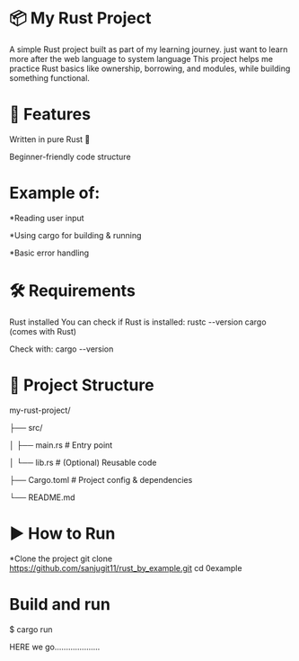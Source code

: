 # 📦 My Rust Project
A simple Rust project built as part of my learning journey.
just want to learn more after the web language to system language
This project helps me practice Rust basics like ownership, borrowing, and modules, while building something functional.

# 🚀 Features
Written in pure Rust 🦀

Beginner-friendly code structure

# Example of:

*Reading user input

*Using cargo for building & running

*Basic error handling

# 🛠️ Requirements

Rust installed
You can check if Rust is installed:
rustc --version
cargo (comes with Rust)

Check with:
cargo --version

# 📂 Project Structure

my-rust-project/

├── src/

│   ├── main.rs       # Entry point

│   └── lib.rs        # (Optional) Reusable code

├── Cargo.toml        # Project config & dependencies

└── README.md


#  ▶️ How to Run

*Clone the project
git clone https://github.com/sanjugit11/rust_by_example.git
cd 0example

# Build and run
$ cargo run


HERE we go....................
